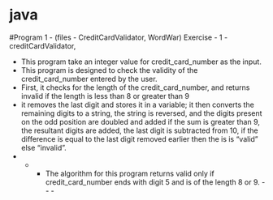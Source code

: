 # java

#Program 1 - (files - CreditCardValidator, WordWar)
Exercise - 1 - creditCardValidator, 
- This program take an integer value for credit_card_number as the input.
- This program is designed to check the validity of the credit_card_number entered by the user.
- First, it checks for the length of the credit_card_number, and returns invalid if the length is less than 8 or greater than 9 
-  it removes the last digit and stores it in a variable; it then converts the remaining digits to a string, the string is reversed, and the digits present on the odd position are doubled and added if the sum is greater than 9, the resultant digits are added, the last digit is subtracted from 10, if the difference is equal to the last digit removed earlier then the is is “valid” else  “invalid”.
 - - -	The algorithm for this program returns valid only if credit_card_number ends with digit 5  and is of the length 8 or 9. - - - 
